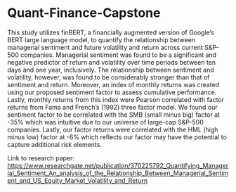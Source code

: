 # Quant-Finance-Capstone

This study utilizes finBERT, a financially augmented version of Google’s BERT large language
model, to quantify the relationship between managerial sentiment and future volatility and return
across current S&P-500 companies. Managerial sentiment was found to be a significant and
negative predictor of return and volatility over time periods between ten days and one year,
inclusively. The relationship between sentiment and volatility, however, was found to be
considerably stronger than that of sentiment and return. Moreover, an index of monthly returns
was created using our proposed sentiment factor to assess cumulative performance. Lastly,
monthly returns from this index were Pearson correlated with factor returns from Fama and
French’s (1992) three factor model. We found our sentiment factor to be correlated with the SMB
(small minus big) factor at -35% which was intuitive due to our universe of large-cap S&P-500
companies. Lastly, our factor returns were correlated with the HML (high minus low) factor at
-6% which reflects our factor may have the potential to capture additional risk elements.


Link to research paper: https://www.researchgate.net/publication/370225792_Quantifying_Managerial_Sentiment_An_analysis_of_the_Relationship_Between_Managerial_Sentiment_and_US_Equity_Market_Volatility_and_Return
